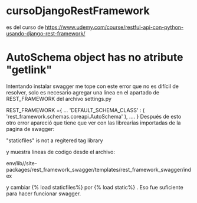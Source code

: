 # cursoDjangoRestFramework

es del curso de 
https://www.udemy.com/course/restful-api-con-python-usando-django-rest-framework/



# AutoSchema object has no atribute "getlink"

Intentando instalar swagger me tope con este error que no es difícil de resolver,  solo es necesario agregar una linea en el apartado de REST_FRAMEWORK del archivo settings.py

REST_FRAMEWORK ={
    ...
    'DEFAULT_SCHEMA_CLASS' : (
        'rest_framework.schemas.coreapi.AutoSchema'
    ),
    ....
} 
Después de esto otro error apareció que tiene que ver con las librearías importadas de la pagina de swagger:

"staticfiles" is not a regitered tag library

y muestra lineas de codigo desde el archivo:

env/lib//site-packages/rest_framework_swagger/templates/rest_framework_swagger/index

y cambiar {% load staticfiles%} por {% load static%} . Eso fue suficiente para hacer funcionar swagger.